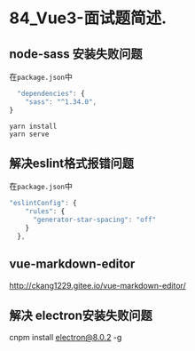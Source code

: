 # 84_Vue3-面试题简述.

## node-sass 安装失败问题

在`package.json`中
```js
  "dependencies": {
    "sass": "^1.34.0",
}
```


```shell
yarn install
yarn serve
```


## 解决eslint格式报错问题
在`package.json`中

```js
"eslintConfig": {
    "rules": {
      "generator-star-spacing": "off"
    }
  },
```

## vue-markdown-editor

http://ckang1229.gitee.io/vue-markdown-editor/

## 解决 electron安装失败问题

cnpm install electron@8.0.2 -g
